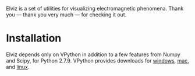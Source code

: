 Elviz is a set of utilities for visualizing electromagnetic phenomena. Thank
you — thank you very much — for checking it out.

# Installation

Elviz depends only on VPython in addition to a few features from Numpy and Scipy, for Python 2.7.9.
VPython provides downloads for
[windows](http://vpython.org/contents/download_windows.html),
[mac](http://vpython.org/contents/download_mac.html), and
[linux](http://vpython.org/contents/download_linux.html).

